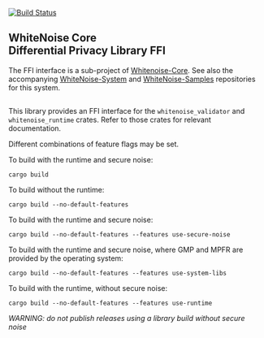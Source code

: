 [![Build Status](https://travis-ci.org/opendifferentialprivacy/whitenoise-core.svg?branch=develop)](https://travis-ci.org/opendifferentialprivacy/whitenoise-core)

## WhiteNoise Core <br/> Differential Privacy Library FFI <br/>

The FFI interface is a sub-project of [Whitenoise-Core](https://github.com/opendifferentialprivacy/whitenoise-core).
See also the accompanying [WhiteNoise-System](https://github.com/opendifferentialprivacy/whitenoise-system) and [WhiteNoise-Samples](https://github.com/opendifferentialprivacy/whitenoise-samples) repositories for this system.

##

This library provides an FFI interface for the `whitenoise_validator` and `whitenoise_runtime` crates. Refer to those crates for relevant documentation.  

Different combinations of feature flags may be set.


To build with the runtime and secure noise:

    cargo build

To build without the runtime:

    cargo build --no-default-features
    
To build with the runtime and secure noise:

    cargo build --no-default-features --features use-secure-noise
    
To build with the runtime and secure noise, where GMP and MPFR are provided by the operating system:

    cargo build --no-default-features --features use-system-libs

To build with the runtime, without secure noise:

    cargo build --no-default-features --features use-runtime

*WARNING: do not publish releases using a library build without secure noise*
